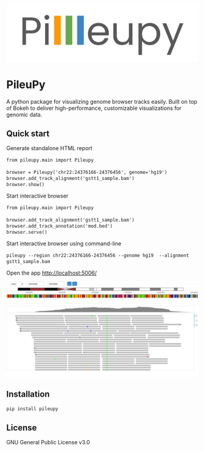 ![logo](img/icon.png)

# PileuPy

A python package for visualizing genome browser tracks easily. Built on top of Bokeh to deliver high-performance, customizable visualizations for genomic data.

## Quick start

Generate standalone HTML report
```
from pileupy.main import Pileupy

browser = Pileupy('chr22:24376166-24376456', genome='hg19')
browser.add_track_alignment('gstt1_sample.bam')
browser.show()
```

Start interactive browser
```
from pileupy.main import Pileupy

browser.add_track_alignment('gstt1_sample.bam')
browser.add_track_annotation('mod.bed')
browser.serve()
```

Start interactive browser using command-line

```
pileupy --region chr22:24376166-24376456 --genome hg19  --alignment gstt1_sample.bam
```
Open the app [http://localhost:5006/](http://localhost:5006/)

![logo](img/interactive.png)

## Installation

```
pip install pileupy
```

## License

GNU General Public License v3.0
